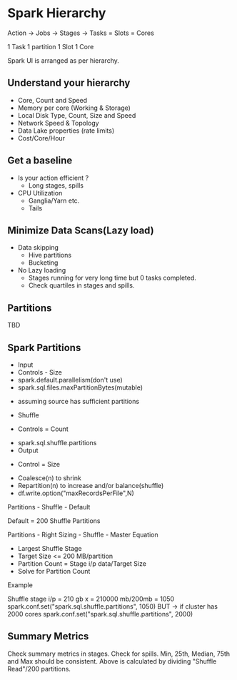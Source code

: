# Spark Hierarchy

Action -> Jobs -> Stages -> Tasks = Slots = Cores

1 Task 1 partition 1 Slot 1 Core

Spark UI is arranged as per hierarchy.

## Understand your hierarchy

* Core, Count and Speed
* Memory per core (Working & Storage)
* Local Disk Type, Count, Size and Speed
* Network Speed & Topology
* Data Lake properties (rate limits)
* Cost/Core/Hour

## Get a baseline

* Is your action efficient ?
  * Long stages, spills 
* CPU Utilization
  * Ganglia/Yarn etc.
  * Tails
  
## Minimize Data Scans(Lazy load)

* Data skipping
  * Hive partitions
  * Bucketing
* No Lazy loading
  * Stages running for very long time but 0 tasks completed.
  * Check quartiles in stages and spills.

## Partitions 

TBD
 
## Spark Partitions
 
* Input
 * Controls - Size
  * spark.default.parallelism(don't use)
  * spark.sql.files.maxPartitionBytes(mutable)
   - assuming source has sufficient partitions
* Shuffle
 - Controls = Count
  * spark.sql.shuffle.partitions
* Output
 - Control = Size
  * Coalesce(n) to shrink
  * Repartition(n) to increase and/or balance(shuffle)
  * df.write.option("maxRecordsPerFile",N)

Partitions - Shuffle - Default

Default = 200 Shuffle Partitions

Partitions - Right Sizing - Shuffle - Master Equation

* Largest Shuffle Stage
 * Target Size <= 200 MB/partition
 * Partition Count = Stage i/p data/Target Size
  * Solve for Partition Count

Example

Shuffle stage i/p = 210 gb
x = 210000 mb/200mb = 1050
spark.conf.set("spark.sql.shuffle.partitions", 1050)
BUT -> if cluster has 2000 cores
spark.conf.set("spark.sql.shuffle.partitions", 2000)

## Summary Metrics

Check summary metrics in stages.
Check for spills. 
Min, 25th, Median, 75th and Max should be consistent. 
Above is calculated by dividing "Shuffle Read"/200 partitions.


